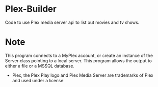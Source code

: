 # Plex-Builder
Code to use Plex media server api to list out movies and tv shows.


# Note
This program connects to a MyPlex account, or create an instance of the Server class pointing to a local server.
This program allows the output to either a file or a MSSQL database.



* Plex, the Plex Play logo and Plex Media Server are trademarks of Plex and used under a license
